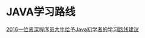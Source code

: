# JAVA学习路线

[2016一位资深程序员大牛给予Java初学者的学习路线建议](https://blog.csdn.net/u014209975/article/details/52447556)